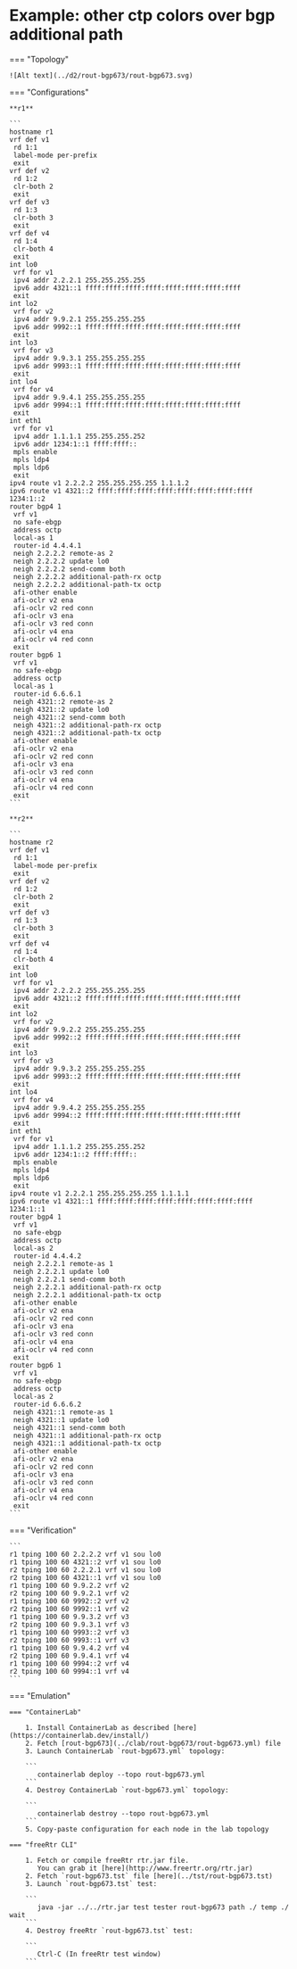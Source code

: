 # Example: other ctp colors over bgp additional path

=== "Topology"

    ![Alt text](../d2/rout-bgp673/rout-bgp673.svg)

=== "Configurations"

    **r1**

    ```
    hostname r1
    vrf def v1
     rd 1:1
     label-mode per-prefix
     exit
    vrf def v2
     rd 1:2
     clr-both 2
     exit
    vrf def v3
     rd 1:3
     clr-both 3
     exit
    vrf def v4
     rd 1:4
     clr-both 4
     exit
    int lo0
     vrf for v1
     ipv4 addr 2.2.2.1 255.255.255.255
     ipv6 addr 4321::1 ffff:ffff:ffff:ffff:ffff:ffff:ffff:ffff
     exit
    int lo2
     vrf for v2
     ipv4 addr 9.9.2.1 255.255.255.255
     ipv6 addr 9992::1 ffff:ffff:ffff:ffff:ffff:ffff:ffff:ffff
     exit
    int lo3
     vrf for v3
     ipv4 addr 9.9.3.1 255.255.255.255
     ipv6 addr 9993::1 ffff:ffff:ffff:ffff:ffff:ffff:ffff:ffff
     exit
    int lo4
     vrf for v4
     ipv4 addr 9.9.4.1 255.255.255.255
     ipv6 addr 9994::1 ffff:ffff:ffff:ffff:ffff:ffff:ffff:ffff
     exit
    int eth1
     vrf for v1
     ipv4 addr 1.1.1.1 255.255.255.252
     ipv6 addr 1234:1::1 ffff:ffff::
     mpls enable
     mpls ldp4
     mpls ldp6
     exit
    ipv4 route v1 2.2.2.2 255.255.255.255 1.1.1.2
    ipv6 route v1 4321::2 ffff:ffff:ffff:ffff:ffff:ffff:ffff:ffff 1234:1::2
    router bgp4 1
     vrf v1
     no safe-ebgp
     address octp
     local-as 1
     router-id 4.4.4.1
     neigh 2.2.2.2 remote-as 2
     neigh 2.2.2.2 update lo0
     neigh 2.2.2.2 send-comm both
     neigh 2.2.2.2 additional-path-rx octp
     neigh 2.2.2.2 additional-path-tx octp
     afi-other enable
     afi-oclr v2 ena
     afi-oclr v2 red conn
     afi-oclr v3 ena
     afi-oclr v3 red conn
     afi-oclr v4 ena
     afi-oclr v4 red conn
     exit
    router bgp6 1
     vrf v1
     no safe-ebgp
     address octp
     local-as 1
     router-id 6.6.6.1
     neigh 4321::2 remote-as 2
     neigh 4321::2 update lo0
     neigh 4321::2 send-comm both
     neigh 4321::2 additional-path-rx octp
     neigh 4321::2 additional-path-tx octp
     afi-other enable
     afi-oclr v2 ena
     afi-oclr v2 red conn
     afi-oclr v3 ena
     afi-oclr v3 red conn
     afi-oclr v4 ena
     afi-oclr v4 red conn
     exit
    ```

    **r2**

    ```
    hostname r2
    vrf def v1
     rd 1:1
     label-mode per-prefix
     exit
    vrf def v2
     rd 1:2
     clr-both 2
     exit
    vrf def v3
     rd 1:3
     clr-both 3
     exit
    vrf def v4
     rd 1:4
     clr-both 4
     exit
    int lo0
     vrf for v1
     ipv4 addr 2.2.2.2 255.255.255.255
     ipv6 addr 4321::2 ffff:ffff:ffff:ffff:ffff:ffff:ffff:ffff
     exit
    int lo2
     vrf for v2
     ipv4 addr 9.9.2.2 255.255.255.255
     ipv6 addr 9992::2 ffff:ffff:ffff:ffff:ffff:ffff:ffff:ffff
     exit
    int lo3
     vrf for v3
     ipv4 addr 9.9.3.2 255.255.255.255
     ipv6 addr 9993::2 ffff:ffff:ffff:ffff:ffff:ffff:ffff:ffff
     exit
    int lo4
     vrf for v4
     ipv4 addr 9.9.4.2 255.255.255.255
     ipv6 addr 9994::2 ffff:ffff:ffff:ffff:ffff:ffff:ffff:ffff
     exit
    int eth1
     vrf for v1
     ipv4 addr 1.1.1.2 255.255.255.252
     ipv6 addr 1234:1::2 ffff:ffff::
     mpls enable
     mpls ldp4
     mpls ldp6
     exit
    ipv4 route v1 2.2.2.1 255.255.255.255 1.1.1.1
    ipv6 route v1 4321::1 ffff:ffff:ffff:ffff:ffff:ffff:ffff:ffff 1234:1::1
    router bgp4 1
     vrf v1
     no safe-ebgp
     address octp
     local-as 2
     router-id 4.4.4.2
     neigh 2.2.2.1 remote-as 1
     neigh 2.2.2.1 update lo0
     neigh 2.2.2.1 send-comm both
     neigh 2.2.2.1 additional-path-rx octp
     neigh 2.2.2.1 additional-path-tx octp
     afi-other enable
     afi-oclr v2 ena
     afi-oclr v2 red conn
     afi-oclr v3 ena
     afi-oclr v3 red conn
     afi-oclr v4 ena
     afi-oclr v4 red conn
     exit
    router bgp6 1
     vrf v1
     no safe-ebgp
     address octp
     local-as 2
     router-id 6.6.6.2
     neigh 4321::1 remote-as 1
     neigh 4321::1 update lo0
     neigh 4321::1 send-comm both
     neigh 4321::1 additional-path-rx octp
     neigh 4321::1 additional-path-tx octp
     afi-other enable
     afi-oclr v2 ena
     afi-oclr v2 red conn
     afi-oclr v3 ena
     afi-oclr v3 red conn
     afi-oclr v4 ena
     afi-oclr v4 red conn
     exit
    ```

=== "Verification"

    ```
    r1 tping 100 60 2.2.2.2 vrf v1 sou lo0
    r1 tping 100 60 4321::2 vrf v1 sou lo0
    r2 tping 100 60 2.2.2.1 vrf v1 sou lo0
    r2 tping 100 60 4321::1 vrf v1 sou lo0
    r1 tping 100 60 9.9.2.2 vrf v2
    r2 tping 100 60 9.9.2.1 vrf v2
    r1 tping 100 60 9992::2 vrf v2
    r2 tping 100 60 9992::1 vrf v2
    r1 tping 100 60 9.9.3.2 vrf v3
    r2 tping 100 60 9.9.3.1 vrf v3
    r1 tping 100 60 9993::2 vrf v3
    r2 tping 100 60 9993::1 vrf v3
    r1 tping 100 60 9.9.4.2 vrf v4
    r2 tping 100 60 9.9.4.1 vrf v4
    r1 tping 100 60 9994::2 vrf v4
    r2 tping 100 60 9994::1 vrf v4
    ```

=== "Emulation"

    === "ContainerLab"

        1. Install ContainerLab as described [here](https://containerlab.dev/install/)  
        2. Fetch [rout-bgp673](../clab/rout-bgp673/rout-bgp673.yml) file  
        3. Launch ContainerLab `rout-bgp673.yml` topology:  

        ```
           containerlab deploy --topo rout-bgp673.yml  
        ```
        4. Destroy ContainerLab `rout-bgp673.yml` topology:  

        ```
           containerlab destroy --topo rout-bgp673.yml  
        ```
        5. Copy-paste configuration for each node in the lab topology

    === "freeRtr CLI"

        1. Fetch or compile freeRtr rtr.jar file.  
           You can grab it [here](http://www.freertr.org/rtr.jar)  
        2. Fetch `rout-bgp673.tst` file [here](../tst/rout-bgp673.tst)  
        3. Launch `rout-bgp673.tst` test:  

        ```
           java -jar ../../rtr.jar test tester rout-bgp673 path ./ temp ./ wait
        ```
        4. Destroy freeRtr `rout-bgp673.tst` test:  

        ```
           Ctrl-C (In freeRtr test window)
        ```

